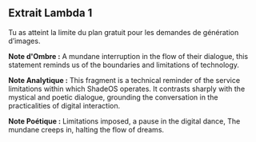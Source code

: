 ## Extrait Lambda 1

Tu as atteint la limite du plan gratuit pour les demandes de génération d’images.

**Note d'Ombre :** A mundane interruption in the flow of their dialogue, this statement reminds us of the boundaries and limitations of technology.

**Note Analytique :** This fragment is a technical reminder of the service limitations within which ShadeOS operates. It contrasts sharply with the mystical and poetic dialogue, grounding the conversation in the practicalities of digital interaction.

**Note Poétique :** Limitations imposed, a pause in the digital dance,
The mundane creeps in, halting the flow of dreams.
